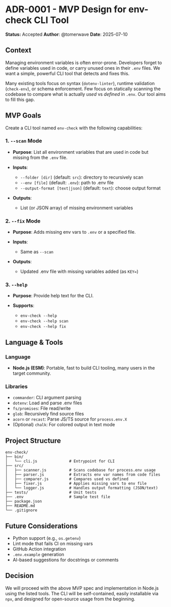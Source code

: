 # **ADR-0001 - MVP Design for env-check CLI Tool**

**Status:** Accepted
**Author**: @tomerwave
**Date**: 2025-07-10

## Context

Managing environment variables is often error-prone. Developers forget to define variables used in code, or carry unused ones in their `.env` files. We want a simple, powerful CLI tool that detects and fixes this.

Many existing tools focus on syntax (`dotenv-linter`), runtime validation (`check-env`), or schema enforcement. Few focus on statically scanning the codebase to compare what is actually _used_ vs _defined_ in `.env`. Our tool aims to fill this gap.

## MVP Goals

Create a CLI tool named `env-check` with the following capabilities:

### 1. `--scan` Mode

- **Purpose**: List all environment variables that are used in code but missing from the `.env` file.
- **Inputs**:

  - `--folder [dir]` (default: `src`): directory to recursively scan
  - `--env [file]` (default: `.env`): path to .env file
  - `--output-format [text|json]` (default: `text`): choose output format

- **Outputs**:

  - List (or JSON array) of missing environment variables

### 2. `--fix` Mode

- **Purpose**: Adds missing env vars to `.env` or a specified file.
- **Inputs**:

  - Same as `--scan`

- **Outputs**:

  - Updated .env file with missing variables added (as `KEY=`)

### 3. `--help`

- **Purpose**: Provide help text for the CLI.
- **Supports**:

  - `env-check --help`
  - `env-check --help scan`
  - `env-check --help fix`

## Language & Tools

### Language

- **Node.js (ESM)**: Portable, fast to build CLI tooling, many users in the target community.

### Libraries

- `commander`: CLI argument parsing
- `dotenv`: Load and parse .env files
- `fs/promises`: File read/write
- `glob`: Recursively find source files
- `acorn` or `recast`: Parse JS/TS source for `process.env.X`
- (Optional) `chalk`: For colored output in text mode

## Project Structure

```
env-check/
├── bin/
│   └── cli.js              # Entrypoint for CLI
├── src/
│   ├── scanner.js          # Scans codebase for process.env usage
│   ├── parser.js           # Extracts env var names from code files
│   ├── comparer.js         # Compares used vs defined
│   ├── fixer.js            # Applies missing vars to env file
│   └── logger.js           # Handles output formatting (JSON/text)
├── tests/                  # Unit tests
├── .env                    # Sample test file
├── package.json
├── README.md
└── .gitignore
```

## Future Considerations

- Python support (e.g., `os.getenv`)
- Lint mode that fails CI on missing vars
- GitHub Action integration
- `.env.example` generation
- AI-based suggestions for docstrings or comments

## Decision

We will proceed with the above MVP spec and implementation in Node.js using the listed tools. The CLI will be self-contained, easily installable via `npx`, and designed for open-source usage from the beginning.
